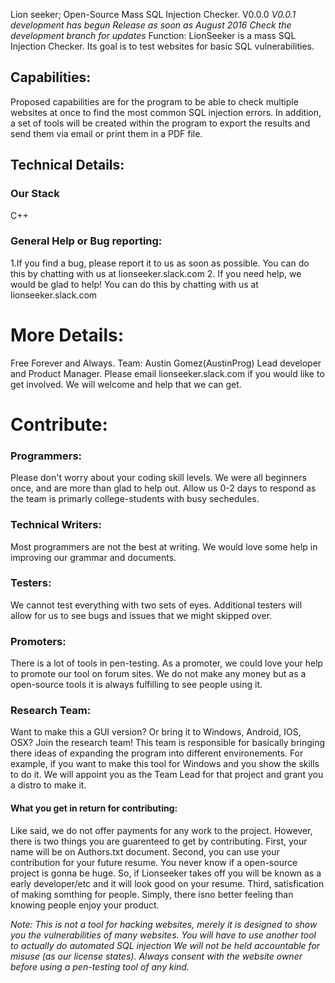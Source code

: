 Lion seeker; Open-Source Mass SQL Injection Checker. 
V0.0.0
*V0.0.1 development has begun* *Release as soon as August 2016* *Check the development branch for updates*
Function:
LionSeeker is a mass SQL Injection Checker. Its goal is to test websites for basic SQL vulnerabilities. 

## Capabilities:
Proposed capabilities are for the program to be able to check multiple websites at once to find the most common SQL injection errors. In addition, a set of tools will be created within the program to export the results and send them via email or print them in a PDF file. 

## Technical Details:
### Our Stack
C++ 
### General Help or Bug reporting:
1.If you find a bug, please report it to us as soon as possible. You can do this by chatting with us at lionseeker.slack.com
2. If you need help, we would be glad to help! You can do this by chatting with us at lionseeker.slack.com


# More Details: 
Free Forever and Always.
Team:
Austin Gomez(AustinProg) Lead developer and Product Manager. 
Please email lionseeker.slack.com if you would like to get involved. We will welcome and help that we can get.

# Contribute:
### Programmers:
Please don't worry about your coding skill levels. We were all beginners once, and are more than glad to help out. Allow us 0-2 days to respond as the team is primarly college-students with busy sechedules. 

### Technical Writers:
Most programmers are not the best at writing. We would love some help in improving our grammar and documents. 

### Testers:
We cannot test everything with two sets of eyes. Additional testers will allow for us to see bugs and issues that we might skipped over. 

### Promoters:
There is a lot of tools in pen-testing. As a promoter, we could love your help to promote our tool on forum sites. We do not make any money but as a open-source tools it is always fulfilling to see people using it. 

### Research Team:
Want to make this a GUI version? Or bring it to Windows, Android, IOS, OSX?  Join the research team! This team is responsible for basically bringing there ideas of expanding the program into different environements. For example, if you want to make this tool for Windows and you show the skills to do it. We will appoint you as the Team Lead for that project and grant you a distro to make it. 

#### What you get in return for contributing:
Like said, we do not offer payments for any work to the project. However, there is two things you are guarenteed to get by contributing. First, your name will be on Authors.txt document. Second, you can use your contribution for your future resume. You never know if a open-source project is gonna be huge. So, if Lionseeker takes off you will be known as a early developer/etc and it will look good on your resume. Third, satisfication of making somthing for people. Simply, there isno better feeling than knowing people enjoy your product. 

*Note: This is not a tool for hacking websites, merely it is designed to show you the vulnerabilities of many websites. You will have to use another tool to actually do automated SQL injection We will not be held accountable for misuse (as our license states). Always consent with the website owner before using a pen-testing tool of any kind.*

